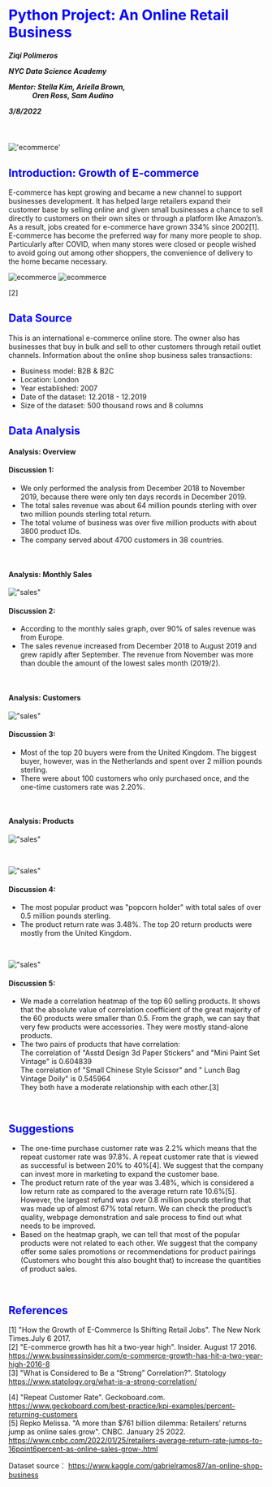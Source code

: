 <br>

<br>

<h1><span style="color:blue">Python Project: An Online Retail Business</span></h1>

<h5> 
Ziqi Polimeros<br>

NYC Data Science Academy<br>

Mentor: Stella Kim,  Ariella Brown, <br>
&nbsp; &nbsp; &nbsp; &nbsp; &nbsp;&nbsp;&nbsp;&nbsp;&nbsp; Oren Ross, Sam Audino <br>

3/8/2022
</h5>
<br>

!['ecommerce'](https://github.com/ZiqiPolimeros/Python-Project-Online-Retail-Business/blob/main/pictures/ecommerce.jpg?raw=true)



<h2><span style="color:blue">Introduction: Growth of E-commerce</span></h2>  


E-commerce has kept growing and became a new channel to support businesses development. It has helped large retailers expand their customer base by selling online and given small businesses a chance to sell directly to customers on their own sites or through a platform like Amazon’s.  As a result, jobs created for e-commerce have grown 334% since 2002[1]. E-commerce has become the preferred way for many more people to shop. Particularly after COVID,  when many stores were closed or people wished to avoid going out among other shoppers,  the convenience of delivery to the home became necessary. 


![ecommerce](https://github.com/ZiqiPolimeros/Python-Project-Online-Retail-Business/blob/8193b0933a16e46a0a6ef880411e4c72eb9a12e8/pictures/Revenue_Return.png?raw=true)
![ecommerce](https://github.com/ZiqiPolimeros/Python-Project-Online-Retail-Business/blob/8193b0933a16e46a0a6ef880411e4c72eb9a12e8/pictures/Product_types_Distinct_Customers.png?raw=true)

[2]

<h2><span style="color:blue">Data Source</span></h2> 

This is an international e-commerce online store. The owner also has businesses that buy in bulk and sell to other customers through retail outlet channels.
Information about the online shop business sales transactions:
- Business model: B2B & B2C
- Location: London
- Year established: 2007
- Date of the dataset: 12.2018 - 12.2019
- Size of the dataset: 500 thousand rows and 8 columns



<h2><span style="color:blue">Data Analysis</span></h2>

#### Analysis:  Overview

#### Discussion 1:
- We only performed the analysis from December 2018 to November 2019, because there were only ten days records in December 2019.
- The total sales revenue was about 64 million pounds sterling with over two million pounds sterling total return. 
- The total volume of business was over five million products with about 3800 product IDs.
- The company served about 4700 customers in 38 countries.


<br>

#### Analysis:  Monthly Sales 

!["sales"](https://github.com/ZiqiPolimeros/Python-Project-Online-Retail-Business/blob/main/pictures/1_sales.png?raw=true)

#### Discussion 2: 
- According to the monthly sales graph, over 90% of sales revenue was from Europe.
- The sales revenue increased from December 2018 to August 2019 and grew rapidly after September. The revenue from November was more than double the amount of the lowest sales month (2019/2).


<br>

#### Analysis:  Customers

!["sales"](https://github.com/ZiqiPolimeros/Python-Project-Online-Retail-Business/blob/main/pictures/5_customer.png?raw=true)

#### Discussion 3:
- Most of the top 20 buyers were from the United Kingdom. The biggest buyer, however,  was in the Netherlands and spent over 2 million pounds sterling.
- There were about 100 customers who only purchased once, and the one-time customers rate was 2.20%.


<br>

#### Analysis: Products

!["sales"](https://github.com/ZiqiPolimeros/Python-Project-Online-Retail-Business/blob/main/pictures/2_product.png?raw=true)

<br>

!["sales"](https://github.com/ZiqiPolimeros/Python-Project-Online-Retail-Business/blob/main/pictures/3_product.png?raw=true)

#### Discussion 4:
- The most popular product was "popcorn holder" with total sales of over 0.5 million pounds sterling.
- The product return rate was 3.48%. The top 20 return products were mostly from the United Kingdom.


<br>

!["sales"](https://github.com/ZiqiPolimeros/Python-Project-Online-Retail-Business/blob/main/pictures/4_product.png?raw=true)

#### Discussion 5:
- We made a correlation heatmap of the top 60 selling products. It shows that the absolute value of correlation coefficient of the great majority of the 60 products were smaller than 0.5. From the graph, we can say that very few products were accessories. They were mostly stand-alone products.
- The two pairs of products that have correlation:<br>
 The correlation of "Asstd Design 3d Paper Stickers" and "Mini Paint Set Vintage" is  0.604839<br>
 The correlation of "Small Chinese Style Scissor"  and " Lunch Bag Vintage Doily" is 0.545964 <br>
They both have a moderate relationship with each other.[3]

<br>

<h2><span style="color:blue">Suggestions </span></h2>

- The one-time purchase customer rate was 2.2% which means that the repeat customer rate was 97.8%. A repeat customer rate that is viewed as successful is between 20% to 40%[4]. We suggest that the company can invest more in marketing to expand the customer base.
- The product return rate of the year was 3.48%,  which is considered a low return rate as compared to the average return rate 10.6%[5]. However, the largest refund was over 0.8 million pounds sterling that was made up of almost 67% total return.  We can check the product’s quality, webpage demonstration and sale process to find out what needs to be improved. 
- Based on the heatmap graph, we can tell that most of the popular products were not related to each other. We suggest that the company offer some sales promotions or recommendations for product pairings (Customers who bought this also bought that) to increase the quantities of product sales. 


<br>

<h2><span style="color:blue">References </span></h2>

[1] "How the Growth of E-Commerce Is Shifting Retail Jobs". The New Nork Times.July 6 2017. <br>
[2] "E-commerce growth has hit a two-year high". Insider. August 17 2016. <br>
     https://www.businessinsider.com/e-commerce-growth-has-hit-a-two-year-high-2016-8 <br>
[3] "What is Considered to Be a “Strong” Correlation?".  Statology<br>
https://www.statology.org/what-is-a-strong-correlation/

[4] "Repeat Customer Rate". Geckoboard.com. <br>
     https://www.geckoboard.com/best-practice/kpi-examples/percent-returning-customers <br>
[5] Repko Melissa. "A more than $761 billion dilemma: Retailers’ returns jump as online sales grow". CNBC. January 25 2022. <br>
     https://www.cnbc.com/2022/01/25/retailers-average-return-rate-jumps-to-16point6percent-as-online-sales-grow-.html  

    
Dataset source： https://www.kaggle.com/gabrielramos87/an-online-shop-business

<br>

<br>
